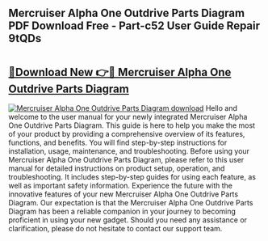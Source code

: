 ## Mercruiser Alpha One Outdrive Parts Diagram PDF Download Free - Part-c52 User Guide Repair 9tQDs

# <h2><a href="http://dfhhsoi.blite.top/?on=Mercruiser+Alpha+One+Outdrive+Parts+Diagram">🔗Download New 👉🔴 Mercruiser Alpha One Outdrive Parts Diagram</a></h2>

[![Mercruiser Alpha One Outdrive Parts Diagram download](https://i.imgur.com/lujVjoI.png)](http://dfhhsoi.blite.top/?on=Mercruiser+Alpha+One+Outdrive+Parts+Diagram)
Hello and welcome to the user manual for your newly integrated Mercruiser Alpha One Outdrive Parts Diagram. This guide is here to help you make the most of your product by providing a comprehensive overview of its features, functions, and benefits. You will find step-by-step instructions for installation, usage, maintenance, and troubleshooting. Before using your Mercruiser Alpha One Outdrive Parts Diagram, please refer to this user manual for detailed instructions on product setup, operation, and troubleshooting. It includes step-by-step guides for using each feature, as well as important safety information. Experience the future with the innovative features of your new Mercruiser Alpha One Outdrive Parts Diagram. Our expectation is that the Mercruiser Alpha One Outdrive Parts Diagram has been a reliable companion in your journey to becoming proficient in using your new gadget. Should you need any assistance or clarification, please do not hesitate to contact our support team.
